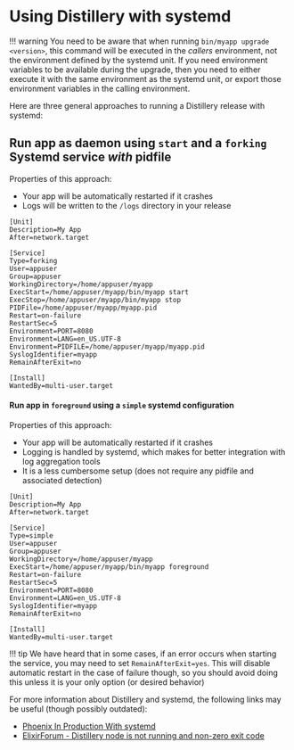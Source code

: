# Using Distillery with systemd

!!! warning
    You need to be aware that when running `bin/myapp upgrade <version>`,
    this command will be executed in the *callers* environment, not
    the environment defined by the systemd unit. If you need environment
    variables to be available during the upgrade, then you need to either
    execute it with the same environment as the systemd unit, or export those
    environment variables in the calling environment.

Here are three general approaches to running a Distillery release with systemd:

## Run app as daemon using `start` and a `forking` Systemd service *with* pidfile

Properties of this approach:

  * Your app will be automatically restarted if it crashes
  * Logs will be written to the `/logs` directory in your release

```systemd
[Unit]
Description=My App
After=network.target

[Service]
Type=forking
User=appuser
Group=appuser
WorkingDirectory=/home/appuser/myapp
ExecStart=/home/appuser/myapp/bin/myapp start
ExecStop=/home/appuser/myapp/bin/myapp stop
PIDFile=/home/appuser/myapp/myapp.pid
Restart=on-failure
RestartSec=5
Environment=PORT=8080
Environment=LANG=en_US.UTF-8
Environment=PIDFILE=/home/appuser/myapp/myapp.pid
SyslogIdentifier=myapp
RemainAfterExit=no

[Install]
WantedBy=multi-user.target
```

#### Run app in `foreground` using a `simple` systemd configuration

Properties of this approach:

  * Your app will be automatically restarted if it crashes
  * Logging is handled by systemd, which makes for better integration with log
    aggregation tools
  * It is a less cumbersome setup (does not require any pidfile and associated detection)

```systemd
[Unit]
Description=My App
After=network.target

[Service]
Type=simple
User=appuser
Group=appuser
WorkingDirectory=/home/appuser/myapp
ExecStart=/home/appuser/myapp/bin/myapp foreground
Restart=on-failure
RestartSec=5
Environment=PORT=8080
Environment=LANG=en_US.UTF-8
SyslogIdentifier=myapp
RemainAfterExit=no

[Install]
WantedBy=multi-user.target
```

!!! tip
    We have heard that in some cases, if an error occurs when starting the
    service, you may need to set `RemainAfterExit=yes`. This will disable
    automatic restart in the case of failure though, so you should avoid doing
    this unless it is your only option (or desired behavior)

For more information about Distillery and systemd, the following links may be useful (though possibly outdated):

  * [Phoenix In Production With systemd](http://mfeckie.github.io/Phoenix-In-Production-With-Systemd/)
  * [ElixirForum - Distillery node is not running and non-zero exit code](https://elixirforum.com/t/distillery-node-is-not-running-and-non-zero-exit-code/3834)
